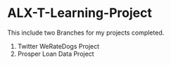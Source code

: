 # ALX-T-Learning-Project

This include two Branches for my projects completed.

1.  Twitter WeRateDogs Project
2.  Prosper Loan Data Project
